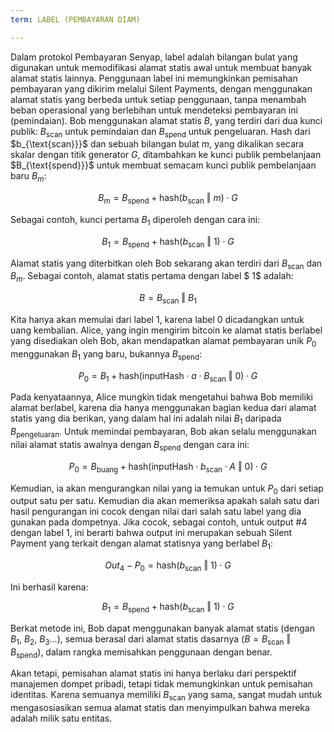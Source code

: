 ```yaml
---
term: LABEL (PEMBAYARAN DIAM)

---
```

Dalam protokol Pembayaran Senyap, label adalah bilangan bulat yang digunakan untuk memodifikasi alamat statis awal untuk membuat banyak alamat statis lainnya. Penggunaan label ini memungkinkan pemisahan pembayaran yang dikirim melalui Silent Payments, dengan menggunakan alamat statis yang berbeda untuk setiap penggunaan, tanpa menambah beban operasional yang berlebihan untuk mendeteksi pembayaran ini (pemindaian). Bob menggunakan alamat statis $B$, yang terdiri dari dua kunci publik: $B_{\text{scan}}$ untuk pemindaian dan $B_{\text{spend}}$ untuk pengeluaran. Hash dari $b_{\text{scan}}}$ dan sebuah bilangan bulat $m$, yang dikalikan secara skalar dengan titik generator $G$, ditambahkan ke kunci publik pembelanjaan $B_{\text{spend}}}$ untuk membuat semacam kunci publik pembelanjaan baru $B_m$:

$$ B_m = B_{\text{spend}} + \text{hash}(b_{\text{scan}} \text{ ‖ } m) \cdot G $$

Sebagai contoh, kunci pertama $B_1$ diperoleh dengan cara ini:

$$ B_1 = B_{\text{spend}} + \text{hash}(b_{\text{scan}} \text{ ‖ } 1) \cdot G $$

Alamat statis yang diterbitkan oleh Bob sekarang akan terdiri dari $B_{\text{scan}}$ dan $B_m$. Sebagai contoh, alamat statis pertama dengan label $ 1$ adalah:

$$ B = B_{\text{scan}} \text{ ‖ } B_1 $$

Kita hanya akan memulai dari label $1$, karena label $0$ dicadangkan untuk uang kembalian. Alice, yang ingin mengirim bitcoin ke alamat statis berlabel yang disediakan oleh Bob, akan mendapatkan alamat pembayaran unik $P_0$ menggunakan $B_1$ yang baru, bukannya $B_{\text{spend}}$:

$$ P_0 = B_1 + \text{hash}(\text{inputHash} \cdot a \cdot B_{\text{scan}} \text{ ‖ } 0) \cdot G $$

Pada kenyataannya, Alice mungkin tidak mengetahui bahwa Bob memiliki alamat berlabel, karena dia hanya menggunakan bagian kedua dari alamat statis yang dia berikan, yang dalam hal ini adalah nilai $B_1$ daripada $B_{\text{pengeluaran}}$. Untuk memindai pembayaran, Bob akan selalu menggunakan nilai alamat statis awalnya dengan $B_{\text{spend}}$ dengan cara ini:

$$ P_0 = B_{\text{buang}} + \text{hash}(\text{inputHash} \cdot b_{\text{scan}} \cdot A \text{ ‖ } 0) \cdot G $$

Kemudian, ia akan mengurangkan nilai yang ia temukan untuk $P_0$ dari setiap output satu per satu. Kemudian dia akan memeriksa apakah salah satu dari hasil pengurangan ini cocok dengan nilai dari salah satu label yang dia gunakan pada dompetnya. Jika cocok, sebagai contoh, untuk output #4 dengan label $1$, ini berarti bahwa output ini merupakan sebuah Silent Payment yang terkait dengan alamat statisnya yang berlabel $B_1$:

$$ Out_4 - P_0 = \text{hash}(b_{\text{scan}} \text{ ‖ } 1) \cdot G $$

Ini berhasil karena:

$$ B_1 = B_{\text{spend}} + \text{hash}(b_{\text{scan}} \text{ ‖ } 1) \cdot G $$

Berkat metode ini, Bob dapat menggunakan banyak alamat statis (dengan $B_1$, $B_2$, $B_3$...), semua berasal dari alamat statis dasarnya ($B = B_{\text{scan}} \text{ ‖ } B_{\text{spend}}$), dalam rangka memisahkan penggunaan dengan benar.

Akan tetapi, pemisahan alamat statis ini hanya berlaku dari perspektif manajemen dompet pribadi, tetapi tidak memungkinkan untuk pemisahan identitas. Karena semuanya memiliki $B_{\text{scan}}$ yang sama, sangat mudah untuk mengasosiasikan semua alamat statis dan menyimpulkan bahwa mereka adalah milik satu entitas.